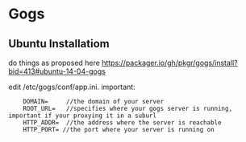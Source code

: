 # Gogs
## Ubuntu Installatiom
do things as proposed here https://packager.io/gh/pkgr/gogs/install?bid=413#ubuntu-14-04-gogs

edit /etc/gogs/conf/app.ini. important:
```
    DOMAIN=     //the domain of your server
    ROOT_URL=   //specifies where your gogs server is running, important if your proxying it in a suburl
    HTTP_ADDR=  //the address where the server is reachable
    HTTP_PORT= //the port where your server is running on
```
